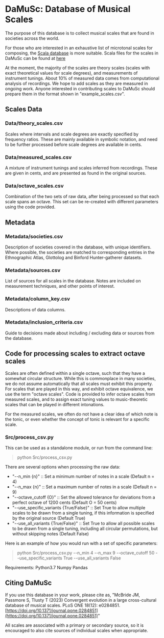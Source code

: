 # DaMuSc: Database of Musical Scales

The purpose of this database is to collect musical scales that are found in societies across the world.

For those who are interested in an exhaustive list of microtonal scales for composing, the [Scala database](https://www.huygens-fokker.org/scala/) is more suitable. Scala files for the scales in DaMuSc can be found at [here](https://github.com/narenratan/scale-library)

At the moment, the majority of the scales are theory scales (scales with exact theoretical values for scale degrees), and measurements of instrument tunings. About 10% of measured data comes from computational analysis of recordings. We hope to add scales as they are measured in ongoing work. Anyone interested in contributing scales to DaMuSc should prepare them in the format shown in "example_scales.csv".

## Scales Data

### Data/theory_scales.csv
Scales where intervals and scale degrees are exactly specified by frequency ratios. These are mainly available in symbolic notation, and need to be further processed before scale degrees are available in cents.

### Data/measured_scales.csv
A mixture of instrument tunings and scales inferred from recordings. These are given in cents, and are presented as found in the original sources.

### Data/octave_scales.csv
Combination of the two sets of raw data, after being processed so that each scale spans an octave. This  set can be re-created with different parameters using the code provided.

## Metadata

### Metadata/societies.csv
Description of societies covered in the database, with unique identifiers. Where possible, the societies are matched to corresponding entries in the Ethnographic Atlas, Glottolog and Binford Hunter-gatherer datasets.

### Metadata/sources.csv
List of sources for all scales in the database. Notes are included on measurement techniques, and other points of interest.

### Metadata/column_key.csv
Descriptions of data columns.

### Metadata/inclusion_criteria.csv
Guide to decisions made about including / excluding data or sources from the database.


## Code for processing scales to extract octave scales

Scales are often defined within a single octave, such that they have a somewhat circular structure. While this is commonplace in many societies, we do not assume automatically that all scales must exhibit this property. For scales that are played in this way, and exhibit octave equivalence, we use the term "octave scales". Code is provided to infer octave scales from measured scales, and to assign exact tuning values to music-theoretic scales that can be played in different intonations.

For the measured scales, we often do not have a clear idea of which note is the tonic, or even whether the concept of tonic is relevant for a specific scale.

### Src/process_csv.py

This can be used as a standalone module, or run from the command line:
> python Src/process_csv.py

There are several options when processing the raw data:
- "--n_min {n}" :: Set a minimum number of notes in a scale (Default n = 4)
- "--n_max {n}" :: Set a maximum number of notes in a scale (Default n = 9)
- "--octave_cutoff {O}" :: Set the allowed tolerance for deviations from a perfect octave of 1200 cents (Default O = 50 cents)
- "--use_specific_variants {True/False}" :: Set True to allow multiple scales to be drawn from a single tuning, if this information is specified by the original source (Default True)
- "--use_all_variants {True/False}" :: Set True to allow all possible scales to be drawn from a single tuning, including all circular permutations, but without skipping notes (Default False)

Here is an example of how you would run with a set of specific parameters:
> python Src/process_csv.py --n_min 4 --n_max 9 --octave_cutoff 50 --use_specific_variants True --use_all_variants False


Requirements:
Python3.7
Numpy
Pandas

## Citing DaMuSc
If you use this database in your work, please cite as, "McBride JM, Passmore S, Tlusty T (2023) Convergent evolution in a large cross-cultural database of musical scales. PLoS ONE 18(12): e0284851. [https://doi.org/10.1371/journal.pone.0284851](https://doi.org/10.1371/journal.pone.0284851)"

All scales are associated with a primary or secondary source, so it is encouraged to also cite sources of individual scales when appropriate.
